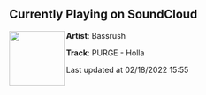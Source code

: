 ## Currently Playing on SoundCloud

[<img align="left" width="100" src="https://i1.sndcdn.com/artworks-Hqd22tuXjyAJNMFc-nTwVhQ-t500x500.jpg">](https://soundcloud.com/bassrush/purge-holla)

**Artist**: Bassrush 

**Track**: PURGE - Holla

Last updated at 02/18/2022 15:55
